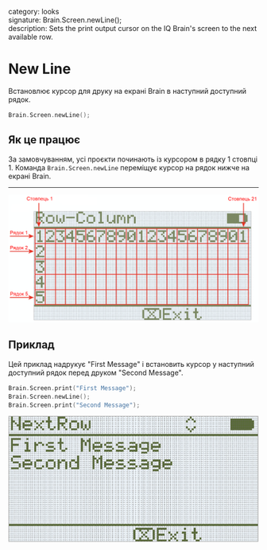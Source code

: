 category: looks  
signature: Brain.Screen.newLine();  
description: Sets the print output cursor on the IQ Brain's screen to the next available row.  

# New Line

Встановлює курсор для друку на екрані Brain в наступний доступний рядок.

```cpp
Brain.Screen.newLine();
```

## Як це працює

За замовчуванням, усі проєкти починають із курсором в рядку 1 стовпці 1. Команда `Brain.Screen.newLine` переміщує курсор на рядок нижче на екрані Brain.

---

![row_column_index](row_column_index.png)  

## Приклад

Цей приклад надрукує "First Message" і встановить курсор у наступний доступний рядок перед друком "Second Message".

```cpp
Brain.Screen.print("First Message");
Brain.Screen.newLine();
Brain.Screen.print("Second Message");
```

![set_cursor_welcome](set_cursor_welcome.png)

<advanced>
</advanced>